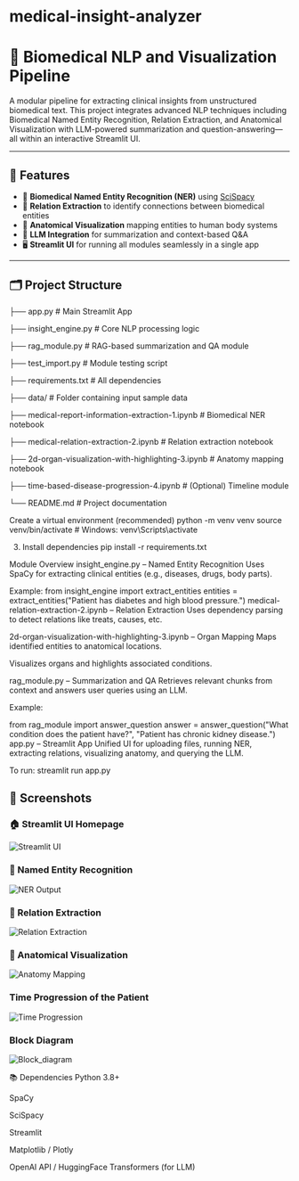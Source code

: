 ﻿# medical-insight-analyzer
# 🧠 Biomedical NLP and Visualization Pipeline

A modular pipeline for extracting clinical insights from unstructured biomedical text. This project integrates advanced NLP techniques including Biomedical Named Entity Recognition, Relation Extraction, and Anatomical Visualization with LLM-powered summarization and question-answering—all within an interactive Streamlit UI.

---

## 📌 Features

- 🔬 **Biomedical Named Entity Recognition (NER)** using [SciSpacy](https://allenai.github.io/scispacy/)
- 🧩 **Relation Extraction** to identify connections between biomedical entities
- 🧠 **Anatomical Visualization** mapping entities to human body systems
- 🤖 **LLM Integration** for summarization and context-based Q&A
- 🖥️ **Streamlit UI** for running all modules seamlessly in a single app

---

## 🗂️ Project Structure
├── app.py # Main Streamlit App

├── insight_engine.py # Core NLP processing logic

├── rag_module.py # RAG-based summarization and QA module

├── test_import.py # Module testing script

├── requirements.txt # All dependencies

├── data/ # Folder containing input sample data

├── medical-report-information-extraction-1.ipynb # Biomedical NER notebook

├── medical-relation-extraction-2.ipynb # Relation extraction notebook

├── 2d-organ-visualization-with-highlighting-3.ipynb # Anatomy mapping notebook

├── time-based-disease-progression-4.ipynb # (Optional) Timeline module

└── README.md # Project documentation



Create a virtual environment (recommended)
python -m venv venv
source venv/bin/activate  # Windows: venv\Scripts\activate


3. Install dependencies
pip install -r requirements.txt

Module Overview
insight_engine.py – Named Entity Recognition
Uses SpaCy for extracting clinical entities (e.g., diseases, drugs, body parts).

Example:
from insight_engine import extract_entities
entities = extract_entities("Patient has diabetes and high blood pressure.")
medical-relation-extraction-2.ipynb – Relation Extraction
Uses dependency parsing to detect relations like treats, causes, etc.

2d-organ-visualization-with-highlighting-3.ipynb – Organ Mapping
Maps identified entities to anatomical locations.

Visualizes organs and highlights associated conditions.

rag_module.py – Summarization and QA
Retrieves relevant chunks from context and answers user queries using an LLM.

Example:

from rag_module import answer_question
answer = answer_question("What condition does the patient have?", "Patient has chronic kidney disease.")
app.py – Streamlit App
Unified UI for uploading files, running NER, extracting relations, visualizing anatomy, and querying the LLM.

To run:
streamlit run app.py

## 📸 Screenshots

### 🏠 Streamlit UI Homepage
![Streamlit UI](streamlit_ui.jpg)

### 🔬 Named Entity Recognition
![NER Output](ner_output.jpg)

### 🔗 Relation Extraction
![Relation Extraction](relation_extraction.jpg)

### 🧠 Anatomical Visualization
![Anatomy Mapping](organ_highlight.jpg)

### Time Progression of the Patient 
![Time Progression](xray_progression.jpg)

### Block Diagram
![Block_diagram](block_diagram.png)

📚 Dependencies
Python 3.8+

SpaCy

SciSpacy

Streamlit

Matplotlib / Plotly

OpenAI API / HuggingFace Transformers (for LLM)

